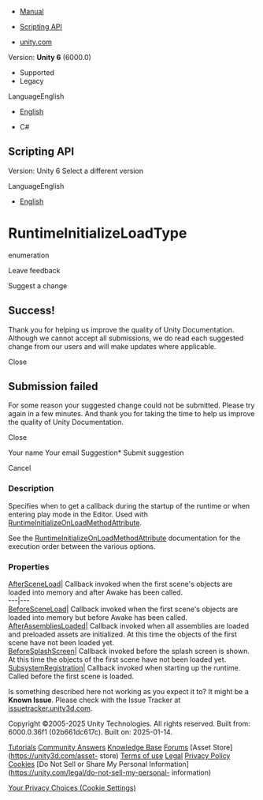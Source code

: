 [ ]()

  * [Manual](../Manual/index.html)
  * [Scripting API](../ScriptReference/index.html)

  * [unity.com](https://unity.com/)

Version: **Unity 6** (6000.0)

  * Supported
  * Legacy

LanguageEnglish

  * [English]()

  * C#

[ ](https://docs.unity3d.com)

## Scripting API

Version: Unity 6 Select a different version

LanguageEnglish

  * [English]()

# RuntimeInitializeLoadType

enumeration

Leave feedback

Suggest a change

## Success!

Thank you for helping us improve the quality of Unity Documentation. Although
we cannot accept all submissions, we do read each suggested change from our
users and will make updates where applicable.

Close

## Submission failed

For some reason your suggested change could not be submitted. Please <a>try
again</a> in a few minutes. And thank you for taking the time to help us
improve the quality of Unity Documentation.

Close

Your name Your email Suggestion* Submit suggestion

Cancel

[ ]()

### Description

Specifies when to get a callback during the startup of the runtime or when
entering play mode in the Editor. Used with
[RuntimeInitializeOnLoadMethodAttribute](RuntimeInitializeOnLoadMethodAttribute.html).

See the
[RuntimeInitializeOnLoadMethodAttribute](RuntimeInitializeOnLoadMethodAttribute.html)
documentation for the execution order between the various options.

### Properties

[AfterSceneLoad](RuntimeInitializeLoadType.AfterSceneLoad.html)| Callback
invoked when the first scene's objects are loaded into memory and after Awake
has been called.  
---|---  
[BeforeSceneLoad](RuntimeInitializeLoadType.BeforeSceneLoad.html)| Callback
invoked when the first scene's objects are loaded into memory but before Awake
has been called.  
[AfterAssembliesLoaded](RuntimeInitializeLoadType.AfterAssembliesLoaded.html)|
Callback invoked when all assemblies are loaded and preloaded assets are
initialized. At this time the objects of the first scene have not been loaded
yet.  
[BeforeSplashScreen](RuntimeInitializeLoadType.BeforeSplashScreen.html)|
Callback invoked before the splash screen is shown. At this time the objects
of the first scene have not been loaded yet.  
[SubsystemRegistration](RuntimeInitializeLoadType.SubsystemRegistration.html)|
Callback invoked when starting up the runtime. Called before the first scene
is loaded.  
  
Is something described here not working as you expect it to? It might be a
**Known Issue**. Please check with the Issue Tracker at
[issuetracker.unity3d.com](https://issuetracker.unity3d.com).

Copyright ©2005-2025 Unity Technologies. All rights reserved. Built from:
6000.0.36f1 (02b661dc617c). Built on: 2025-01-14.

[Tutorials](https://unity3d.com/learn) [Community
Answers](https://answers.unity3d.com) [Knowledge
Base](https://support.unity3d.com/hc/en-us)
[Forums](https://forum.unity3d.com) [Asset Store](https://unity3d.com/asset-
store) [Terms of use](https://docs.unity3d.com/Manual/TermsOfUse.html)
[Legal](https://unity.com/legal) [Privacy
Policy](https://unity.com/legal/privacy-policy)
[Cookies](https://unity.com/legal/cookie-policy) [Do Not Sell or Share My
Personal Information](https://unity.com/legal/do-not-sell-my-personal-
information)

[Your Privacy Choices (Cookie Settings)](javascript:void\(0\);)

